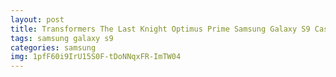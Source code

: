 ```yaml
---
layout: post
title: Transformers The Last Knight Optimus Prime Samsung Galaxy S9 Case
tags: samsung galaxy s9
categories: samsung
img: 1pfF60i9IrU15S0F-tDoNNqxFR-ImTW04
---
```

